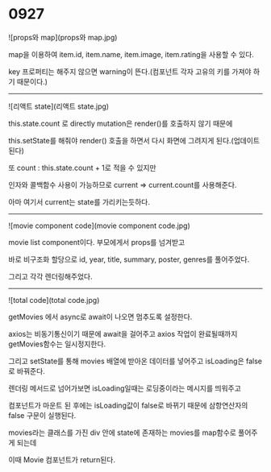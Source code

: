 # 0927



![props와 map](props와 map.jpg)

map을 이용하여 item.id, item.name, item.image, item.rating을 사용할 수 있다.

key 프로퍼티는 해주지 않으면 warning이 뜬다.(컴포넌트 각자 고유의 키를 가져야 하기 때문이다.)



---

![리액트 state](리액트 state.jpg)

this.state.count 로 directly mutation은 render()를 호출하지 않기 때문에

this.setState를 해줘야 render() 호출을 하면서 다시 화면에 그려지게 된다.(업데이트 된다)

또 count : this.state.count + 1로 적을 수 있지만

인자와 콜백함수 사용이 가능하므로 current => current.count를 사용해준다.

아마 여기서 current는 state를 가리키는듯하다.



---

![movie component code](movie component code.jpg)



movie list component이다. 부모에게서 props를 넘겨받고 

바로 비구조화 할당으로 id, year, title, summary, poster, genres를 풀어주었다.

그리고 각각 렌더링해주었다.



---



![total code](total code.jpg)



getMovies 에서 async로 await이 나오면 멈추도록 설정한다.

axios는 비동기통신이기 때문에 await을 걸어주고 axios 작업이 완료될때까지 getMovies함수는 일시정지한다.

그리고 setState를 통해 movies 배열에 받아온 데이터를 넣어주고 isLoading은 false로 바꿔준다.



렌더링 메서드로 넘어가보면 isLoading일때는 로딩중이라는 메시지를 띄워주고

컴포넌트가 마운트 된 후에는 isLoading값이  false로 바뀌기 때문에 삼항연산자의 false  구문이 실행된다.

movies라는 클래스를 가진 div 안에 state에 존재하는 movies를 map함수로 풀어주게 되는데

이때 Movie 컴포넌트가 return된다.